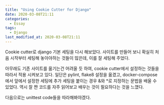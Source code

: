 ```yaml
---
title: "Using Cookie Cutter for Django"
date: 2020-03-08T21:11
categories:
  - Essay
tags:
  - Django
last_modified_at: 2020-03-08T21:11
---
```


Cookie cutter로 django 기본 세팅을 다시 해보았다.
사이트를 만들어 보니 확실히 처음 시작부터 세팅해 놓아야하는 것들이 많은데, 이를 잘 세팅해 주었다.

아무래도 기존 사이트를 옮기는건 어려울 듯 하여, cookie cutter에서 설정하는 것들을 따라서 적용 시켜보고 있다.
일단은 pylint, flake8 설정을 옮겼고, docker-compose에서 앞에서 설정한 세팅에 추가 세팅을 붙이는 경우 &와 *로 지정하는
문법을 배울 수 있었다. 역시 잘 짠 코드를 자주 읽어보고 배우는 것이 필요하다는 것을 느꼈다.

다음으로는 unittest code들을 따라해봐야겠다. 